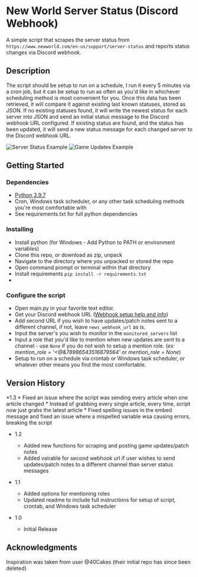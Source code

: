 # New World Server Status (Discord Webhook)

A simple script that scrapes the server status from `https://www.newworld.com/en-us/support/server-status` and reports status changes via Discord webhook.

## Description

The script should be setup to run on a schedule, I run it every 5 minutes via a cron job, but it can be setup to run as often as you'd like in whichever scheduling method
is most convenient for you.
Once this data has been retrieved, it will compare it against existing last known statuses, stored as JSON.  If no existing statuses found, it will write the 
newest status for each server into JSON and send an initial status message to the Discord webhook URL configured.  If existing status are found, and the status has been updated, it will send a new status message for each changed 
server to the Discord webhook URL.

![Server Status Example](https://raw.githubusercontent.com/dlchamp/new-world-status/main/sample_images/server_status_example.JPG) ![Game Updates Example](https://raw.githubusercontent.com/dlchamp/new-world-status/main/sample_images/game_updates_news_example.JPG)

## Getting Started

### Dependencies

* [Python 3.9.7](https://www.python.org/downloads/release/python-397/)
* Cron, Windows task scheduler, or any other task scheduling methods you're most comfortable with
* See requirements.txt for full python dependencies

### Installing

* Install python (for Windows - Add Python to PATH or environment variables)
* Clone this repo, or download as zip, unpack 
* Navigate to the directory where you unpacked or stored the repo
* Open command prompt or terminal within that directory
* Install requirements `pip install -r requirements.txt`
*

### Configure the script

* Open main.py in your favorite text editor.
* Get your Discord webhook URL ([Webhook setup help and info](https://support.discord.com/hc/en-us/articles/228383668-Intro-to-Webhooks))
* Add second URL if you wish to have updates/patch notes sent to a different channel, if not, leave `news_webhook_url` as is.
* Input the server's you wish to monitor in the `monitored_servers` list
* Input a role that you'd like to mention when new updates are sent to a channel - use `None` if you do not wish to setup a mention role.  (*ex: mention_role = '<@&78986543516879564'* or *mention_role = None*)
* Setup to run on a schedule via crontab or Windows task scheduler, or whatever other means you find the most comfortable. 


## Version History

*1.3
    * Fixed an issue where the script was sending every article when one article changed
    * Instead of grabbing every single article, every time, script now just grabs the latest article
    * Fixed spelling issues in the embed message and fixed an issue where a mispelled variable wsa causing errors, breaking the script

* 1.2
    * Added new functions for scraping and posting game updates/patch notes
    * Added vairable for second webhook url if user wishes to send updates/patch notes to a different channel than server status messages
* 1.1
    * Added options for mentioning roles
    * Updated readme to include full instructions for setup of script, crontab, and Windows task scheduler

* 1.0
    * Initial Release


## Acknowledgments

Inspiration was taken from user @40Cakes (their initial repo has since been deleted)
